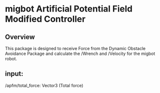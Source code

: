 # migbot Artificial Potential Field Modified Controller

## Overview

This package is designed to receive Force from the Dynamic Obstacle Avoidance Package and calculate the /Wrench and /Velocity for the migbot robot.

## input:

/apfm/total_force: Vector3 (Total force)

